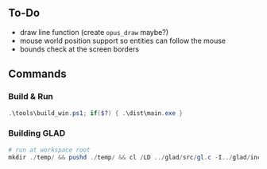 ## To-Do
- draw line function (create `opus_draw` maybe?)
- mouse world position support so entities can follow the mouse
- bounds check at the screen borders


## Commands
### Build & Run
```ps1
.\tools\build_win.ps1; if($?) { .\dist\main.exe }
```

### Building GLAD
```ps1
# run at workspace root
mkdir ./temp/ && pushd ./temp/ && cl /LD ../glad/src/gl.c -I../glad/include && popd;
```